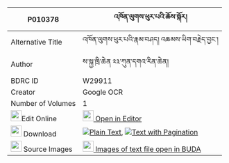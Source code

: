 |P010378|འཁོན་ལུགས་ཕུར་པའི་ཆོས་སྐོར། 
| --- | --- 
|Alternative Title |འཁོན་ལུགས་ཕུར་པའི་རྣམ་བཤད། འཆམས་ཡིག་བརྗེད་བྱང་།
|Author| ས་སྐྱ་ཁྲི་ཆེན ༢༣་ཀུན་དགའ་རིན་ཆེན།
|BDRC ID | W29911
|Creator | Google OCR
|Number of Volumes| 1
|<img width="25" src="https://img.icons8.com/color/25/000000/edit-property.png">Edit Online| [<img width="25" src="https://avatars.githubusercontent.com/u/45091458?s=200&v=4"> Open in Editor](http://editor.openpecha.org/P010378)
|<img width="25" src="https://img.icons8.com/fluent/48/000000/download-2.png"/>  Download | [![](https://img.icons8.com/color/20/000000/txt.png)Plain Text](https://github.com/Openpecha/P010378/releases/download/v2/khon_luk_purpa_i_chokor_plain_P010378.zip), [![](https://img.icons8.com/color/20/000000/txt.png)Text with Pagination](https://github.com/Openpecha/P010378/releases/download/v2/khon_luk_purpa_i_chokor_pages_P010378.zip)
|<img width="25" src="https://img.icons8.com/plasticine/100/000000/pictures-folder.png"/>  Source Images | [<img width="25" src="https://library.bdrc.io/icons/BUDA-small.svg"> Images of text file open in BUDA](https://library.bdrc.io/show/bdr:W29911)